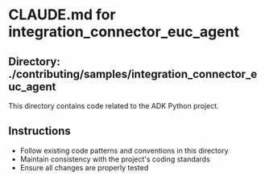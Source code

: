 # CLAUDE.md for integration_connector_euc_agent

## Directory: ./contributing/samples/integration_connector_euc_agent

This directory contains code related to the ADK Python project.

## Instructions
- Follow existing code patterns and conventions in this directory
- Maintain consistency with the project's coding standards
- Ensure all changes are properly tested
